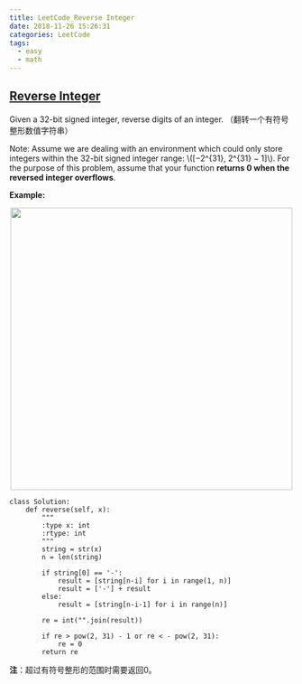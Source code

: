 ```yaml
---
title: LeetCode_Reverse Integer
date: 2018-11-26 15:26:31
categories: LeetCode
tags: 
  - easy
  - math
---
```


## [Reverse Integer](https://leetcode.com/problems/reverse-integer/)

Given a 32-bit signed integer, reverse digits of an integer.
（翻转一个有符号整形数值字符串）

Note:
Assume we are dealing with an environment which could only store integers within the 32-bit signed integer range: \\([−2^{31},  2^{31} − 1]\\). For the purpose of this problem, assume that your function **returns 0 when the reversed integer overflows**.

<!--more-->

**Example:** 

<div align=center>
	<img src="/images/leetcode_7.png" width = "500" align=center/>
</div>

```
class Solution:
    def reverse(self, x):
        """
        :type x: int
        :rtype: int
        """
        string = str(x)
        n = len(string)
        
        if string[0] == '-':
            result = [string[n-i] for i in range(1, n)]
            result = ['-'] + result
        else:
            result = [string[n-i-1] for i in range(n)]
        
        re = int("".join(result))
        
        if re > pow(2, 31) - 1 or re < - pow(2, 31):
            re = 0
        return re
```

**注**：超过有符号整形的范围时需要返回0。
